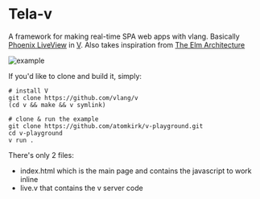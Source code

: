 # Tela-v

A framework for making real-time SPA web apps with vlang. Basically [Phoenix LiveView](https://github.com/phoenixframework/phoenix_live_view) in [V](https://vlang.io/). Also takes inspiration from [The Elm Architecture](https://guide.elm-lang.org/architecture/)

![example](https://cln.sh/8LAqOJqo5RbTVc4RNux5+)

If you'd like to clone and build it, simply:

```
# install V
git clone https://github.com/vlang/v
(cd v && make && v symlink)

# clone & run the example
git clone https://github.com/atomkirk/v-playground.git
cd v-playground
v run .
```

There's only 2 files:

- index.html which is the main page and contains the javascript to work inline
- live.v that contains the v server code
